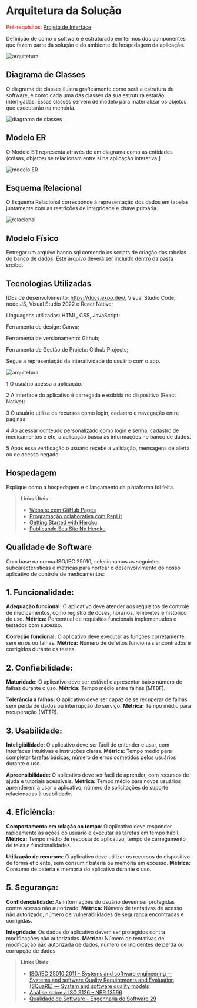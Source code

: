 # Arquitetura da Solução

<span style="color:red">Pré-requisitos: <a href="3-Projeto de Interface.md"> Projeto de Interface</a></span>

Definição de como o software é estruturado em termos dos componentes que fazem parte da solução e do ambiente de hospedagem da aplicação.

![arquitetura](img/02-mob-arch.png)

## Diagrama de Classes

O diagrama de classes ilustra graficamente como será a estrutura do software, e como cada uma das classes da sua estrutura estarão interligadas. Essas classes servem de modelo para materializar os objetos que executarão na memória.

![diagrama de classes](img/diagclasse.png)
## Modelo ER

O Modelo ER representa através de um diagrama como as entidades (coisas, objetos) se relacionam entre si na aplicação interativa.]

![modelo ER](img/modeloer.png)

## Esquema Relacional

O Esquema Relacional corresponde à representação dos dados em tabelas juntamente com as restrições de integridade e chave primária.
 
![relacional](img/esquema_relacional.png)
## Modelo Físico

Entregar um arquivo banco.sql contendo os scripts de criação das tabelas do banco de dados. Este arquivo deverá ser incluído dentro da pasta src\bd.

## Tecnologias Utilizadas

IDEs de desenvolvimento: https://docs.expo.dev/, Visual Studio Code, node.JS, Visual Studio 2022 e React Native;

Linguagens utilizadas: HTML, CSS, JavaScript;

Ferramenta de design: Canva;

Ferramenta de versionamento: Github;

Ferramenta de Gestão de Projeto: Github Projects;

Segue a representação da interatividade do usuário com o app.

![arquitetura](img/design.png)

1 O usuário acessa a aplicação.

2 A interface do aplicativo é carregada e exibida no dispositivo (React Native): 

3 O usuário utiliza os recursos como login, cadastro e navegação entre paginas

4 Ao acessar conteudo personalizado como login e senha, cadastro de medicamentos e etc, a aplicação busca as informações no banco de dados.

5 Após essa verificação o usuário recebe a validação, mensagens de alerta ou de acesso negado.

## Hospedagem

Explique como a hospedagem e o lançamento da plataforma foi feita.

> **Links Úteis**:
>
> - [Website com GitHub Pages](https://pages.github.com/)
> - [Programação colaborativa com Repl.it](https://repl.it/)
> - [Getting Started with Heroku](https://devcenter.heroku.com/start)
> - [Publicando Seu Site No Heroku](http://pythonclub.com.br/publicando-seu-hello-world-no-heroku.html)

## Qualidade de Software

Com base na norma ISO/IEC 25010, selecionamos as seguintes subcaracterísticas e métricas para nortear o desenvolvimento do nosso aplicativo de controle de medicamentos:

## 1. Funcionalidade:

**Adequação funcional:** O aplicativo deve atender aos requisitos de controle de medicamentos, como registro de doses, horários, lembretes e histórico de uso.
 **Métrica:** Percentual de requisitos funcionais implementados e testados com sucesso.

**Correção funcional:** O aplicativo deve executar as funções corretamente, sem erros ou falhas.
**Métrica:** Número de defeitos funcionais encontrados e corrigidos durante os testes.

## 2. Confiabilidade:

**Maturidade:** O aplicativo deve ser estável e apresentar baixo número de falhas durante o uso.
**Métrica:** Tempo médio entre falhas (MTBF).

**Tolerância a falhas:** O aplicativo deve ser capaz de se recuperar de falhas sem perda de dados ou interrupção do serviço.
**Métrica:** Tempo médio para recuperação (MTTR).

## 3. Usabilidade:

**Inteligibilidade:** O aplicativo deve ser fácil de entender e usar, com interfaces intuitivas e instruções claras.
**Métrica:** Tempo médio para completar tarefas básicas, número de erros cometidos pelos usuários durante o uso.

**Apreensibilidade:** O aplicativo deve ser fácil de aprender, com recursos de ajuda e tutoriais acessíveis.
**Métrica:** Tempo médio para novos usuários aprenderem a usar o aplicativo, número de solicitações de suporte relacionadas à usabilidade.

## 4. Eficiência:

**Comportamento em relação ao tempo**: O aplicativo deve responder rapidamente às ações do usuário e executar as tarefas em tempo hábil.
**Métrica:** Tempo médio de resposta do aplicativo, tempo de carregamento de telas e funcionalidades.

**Utilização de recursos**: O aplicativo deve utilizar os recursos do dispositivo de forma eficiente, sem consumir bateria ou memória em excesso.
**Métrica:** Consumo de bateria e memória do aplicativo durante o uso.

## 5. Segurança:

**Confidencialidade:** As informações do usuário devem ser protegidas contra acesso não autorizado.
**Métrica:** Número de tentativas de acesso não autorizado, número de vulnerabilidades de segurança encontradas e corrigidas.

**Integridade:** Os dados do aplicativo devem ser protegidos contra modificações não autorizadas.
**Métrica:** Número de tentativas de modificação não autorizada de dados, número de incidentes de perda ou corrupção de dados.

> **Links Úteis**:
>
> - [ISO/IEC 25010:2011 - Systems and software engineering — Systems and software Quality Requirements and Evaluation (SQuaRE) — System and software quality models](https://www.iso.org/standard/35733.html/)
> - [Análise sobre a ISO 9126 – NBR 13596](https://www.tiespecialistas.com.br/analise-sobre-iso-9126-nbr-13596/)
> - [Qualidade de Software - Engenharia de Software 29](https://www.devmedia.com.br/qualidade-de-software-engenharia-de-software-29/18209/)
